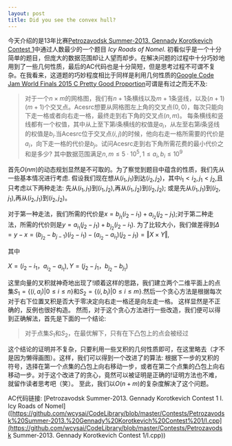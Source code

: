 ```yaml
---
layout: post
title: Did you see the convex hull?
---
```


今天介绍的是13年比赛[Petrozavodsk Summer-2013. Gennady Korotkevich Contest 1](http://opentrains.snarknews.info/~ejudge/team.cgi?contest_id=001421)中通过人数最少的一个题目 *Icy Roads of Nomel*. 初看似乎是一个十分简单的题目，但庞大的数据范围却让人望而却步。在解决问题的过程中十分巧妙地用到了一些几何性质，最后的AC代码也是十分简短，但是思考过程不可谓不复杂。在我看来，这道题的巧妙程度相比于同样是利用几何性质的[Google Code Jam World Finals 2015 C Pretty Good Proportion](https://code.google.com/codejam/contest/5224486/dashboard#s=p2)可谓是有过之而无不及:

> 对于一个$n\times m$的网格图，我们有$n+1$条横线以及$m+1$条竖线，以及$(n+1)(m+1)$个交叉点。Acesrc想要从网格图左上角的交叉点$(0,0)$，每次只能向下走一格或者向右走一格，最终走到右下角的交叉点$(n,m)$。 每条横线和竖线都有一个权值，其中从上至下第$i$条横线的权值是$a_i$，从左至右第$i$条竖线的权值是$b_i$.当Acesrc位于交叉点$(i,j)$的时候，他向右走一格所需要的代价是$a_i$，向下走一格的代价是$b_j$。试问Acesrc走到右下角所需花费的最小代价之和是多少? 其中数据范围满足$n,m\leq 5\cdot 10^5,1\leq a_i,b_i\leq 10^9$

首先$O(nm)$的动态规划显然是不可取的。为了察觉到题目中蕴含的性质，我们先从一些基本情况进行考虑. 假设我们现在想从$(i_1,j_1)$到达$(i_2,j_2)$，其中$i_1<i_2,j_1<j_2$,且只考虑以下两种走法: 先从$(i_1,j_1)$到$(i_1,j_2)$,再从$(i_1,j_2)$到$(i_2,j_2)$; 或是先从$(i_1,j_1)$到$(i_2,j_1)$,再从$(i_2,j_1)$到$(i_2,j_2)$。

对于第一种走法，我们所需的代价是$x=b_{j_1}(i_2-i_1)+a_{i_2}(j_2-j_1)$;对于第二种走法，所需的代价则是$y=a_{i_1}(j_2-j_1)+b_{j_2}(i_2-i_1)$. 为了比较大小，我们做差得到$\Delta=y-x=(b_{j_2}-b_{j-1})(i_2-i_1)-(a_{i_2}-a_{i_1})(j_2-j_1)=\Vert X\times Y\Vert$,

其中

$X=(i_2-i_1，a_{i_2}-a_{i_1}),Y=(j_2-j_1，b_{j_2}-b_{j_1})$

这里向量的叉积就神奇地出现了!顺着这样的思路，我们建立两个二维平面上的点集$S_{1}=\{(i,a_{i})\vert 0\leq i\leq n\}$和$S_{2}=\{(i,b_{i})\vert 0\leq i\leq m\}$.然后一个贪心方法是根据每次对于右下位置叉积是否大于零决定向右走一格还是向左走一格。 这样显然是不正确的，反例也很好构造。 然而，对于这个贪心方法进行一些改造，我们便可以得到正确解法，首先是下面的一个结论:

> 对于点集$S_1$和$S_2$，在最优解下，只有在下凸包上的点会被经过

这个结论的证明并不复杂，只要利用一些叉积的几何性质即可，在这里略去（才不是因为懒得画图）。这样，我们可以得到一个改进了的算法: 根据下一步的叉积的符号，选择在第一个点集的凸包上向右移动一步，或者在第二个点集的凸包上向右移动一步。对于这个改进了的贪心，竟然可以被证明是正确的!证明方法也不难，就留作读者思考吧（笑）。 至此，我们以$O(n+m)$的复杂度解决了这个问题。

AC代码链接: [Petrozavodsk Summer-2013. Gennady Korotkevich Contest 1 I. Icy Roads of Nomel]([https://github.com/wcysai/CodeLibrary/blob/master/Contests/Petrozavodsk%20Summer-2013.%20Gennady%20Korotkevich%20Contest%201/I.cpp](https://github.com/wcysai/CodeLibrary/blob/master/Contests/Petrozavodsk Summer-2013. Gennady Korotkevich Contest 1/I.cpp))